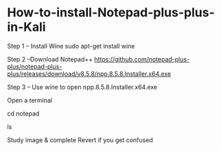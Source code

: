 # How-to-install-Notepad-plus-plus-in-Kali

Step 1 – Install Wine
sudo apt-get install wine


Step 2 –Download Notepad++
https://github.com/notepad-plus-plus/notepad-plus-plus/releases/download/v8.5.8/npp.8.5.8.Installer.x64.exe

Step 3 – Use wine to open npp.8.5.8.Installer.x64.exe

Open a terminal

cd notepad

ls

Study image & complete
Revert if you get confused
